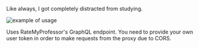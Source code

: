 Like always, I got completely distracted from studying.

<img src="https://gyazo.com/000c12468cb213c0d0a915fc33f115e2.gif" alt="example of usage">

Uses RateMyProfessor's GraphQL endpoint. You need to provide your own user token in order to make requests from the proxy due to CORS.